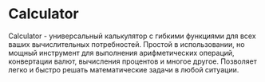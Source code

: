 # Calculator
Calculator - универсальный калькулятор с гибкими функциями для всех ваших вычислительных потребностей. Простой в использовании, но мощный инструмент для выполнения арифметических операций, конвертации валют, вычисления процентов и многое другое. Позволяет легко и быстро решать математические задачи в любой ситуации.

